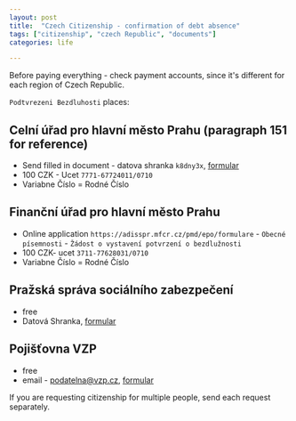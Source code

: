 ```yaml
---
layout: post
title:  "Czech Citizenship - confirmation of debt absence"
tags: ["citizenship", "czech Republic", "documents"]
categories: life

---
```


Before paying everything - check payment accounts, since it's different for each region of Czech Republic.

`Podtvrezeni Bezdluhosti` places:

## __Celní úřad__ pro hlavní město Prahu (paragraph 151 for reference)
  * Send filled in document - datova shranka `k8dny3x`, [formular](assets/2023-12-04/celni-sprava.pdf)
  * 100 CZK - Ucet `7771-67724011/0710`
  * Variabne Číslo = Rodné Číslo

## __Finanční úřad__ pro hlavní město Prahu
  * Online application `https://adisspr.mfcr.cz/pmd/epo/formulare` - `Obecné písemnosti` - `Žádost o vystavení potvrzení o bezdlužnosti`
  * 100 CZK- ucet `3711-77628031/0710`
  * Variabne Číslo = Rodné Číslo

## __Pražská správa sociálního zabezpečení__
  * free
  * Datová Shranka, [formular](assets/2023-12-04/CSSZ.pdf)

## __Pojišťovna VZP__
  * free
  * email - podatelna@vzp.cz, [formular](assets/2023-12-04/VZP.pdf)


If you are requesting citizenship for multiple people, send each request separately.